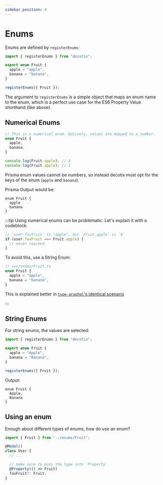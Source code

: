 ```yaml
---
sidebar_position: 4
---
```


# Enums

Enums are defined by `registerEnums`:

```ts
import { registerEnums } from "decotix";

export enum Fruit {
  apple = "apple",
  banana = "banana",
}

registerEnums({ Fruit });
```

The argument to `registerEnums` is a simple object that maps an enum name to the enum, which is a perfect use case for the ES6 Property Value shorthand (like above).

## Numerical Enums

```ts
// This is a numerical enum. Natively, values are mapped to a number.
enum Fruit {
  apple,
  banana,
}

console.log(Fruit.apple); // 0
console.log(Fruit.apple); // 1
```

Prisma enum values cannot be numbers, so instead decotix must opt for the keys of the enum (`apple` and `banana`).

Prisma Output would be:

```prisma
enum Fruit {
  apple
  banana
}
```

:::tip
Using numerical enums can be problematic. Let's explain it with a codeblock:

```ts
// `user.favFruit` is "apple", but `Fruit.apple` is `0`
if (user.favFruit === Fruit.apple) {
  // never reached.
}
```

To avoid this, use a String Enum:

```ts
// src/enums/Fruit.ts
enum Fruit {
  apple = "apple",
  banana = "banana",
}
```

This is explained better in [`type-graphql`'s identical scenario](https://typegraphql.com/docs/enums.html#interoperability)

:::

## String Enums

For string enums, the values are selected:

```ts
import { registerEnums } from "decotix";

export enum Fruit {
  apple = "Apple",
  banana = "Banana",
}

registerEnums({ Fruit });
```

Output:

```prisma
enum Fruit {
  Apple,
  Banana
}
```

## Using an enum

Enough about different types of enums, how do use an enum?

```ts
import { Fruit } from "../enums/Fruit";

@Model()
class User {
  // ...

  // make sure to pass the type into `Property`
  @Property(() => Fruit)
  favFruit?: Fruit;
}
```

